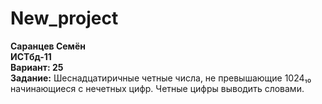 # New_project
**Саранцев Семён**<br>
**ИСТбд-11**<br>
**Вариант: 25**<br>
**Задание:** Шеснадцатиричные четные числа, не превышающие 1024₁₀ начинающиеся с нечетных цифр. Четные цифры выводить словами.
